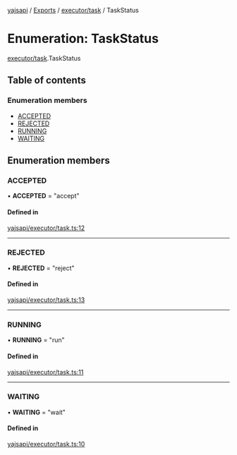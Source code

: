 [yajsapi](../README.md) / [Exports](../modules.md) / [executor/task](../modules/executor_task.md) / TaskStatus

# Enumeration: TaskStatus

[executor/task](../modules/executor_task.md).TaskStatus

## Table of contents

### Enumeration members

- [ACCEPTED](executor_task.taskstatus.md#accepted)
- [REJECTED](executor_task.taskstatus.md#rejected)
- [RUNNING](executor_task.taskstatus.md#running)
- [WAITING](executor_task.taskstatus.md#waiting)

## Enumeration members

### ACCEPTED

• **ACCEPTED** = "accept"

#### Defined in

[yajsapi/executor/task.ts:12](https://github.com/golemfactory/yajsapi/blob/8f42a91/yajsapi/executor/task.ts#L12)

___

### REJECTED

• **REJECTED** = "reject"

#### Defined in

[yajsapi/executor/task.ts:13](https://github.com/golemfactory/yajsapi/blob/8f42a91/yajsapi/executor/task.ts#L13)

___

### RUNNING

• **RUNNING** = "run"

#### Defined in

[yajsapi/executor/task.ts:11](https://github.com/golemfactory/yajsapi/blob/8f42a91/yajsapi/executor/task.ts#L11)

___

### WAITING

• **WAITING** = "wait"

#### Defined in

[yajsapi/executor/task.ts:10](https://github.com/golemfactory/yajsapi/blob/8f42a91/yajsapi/executor/task.ts#L10)
